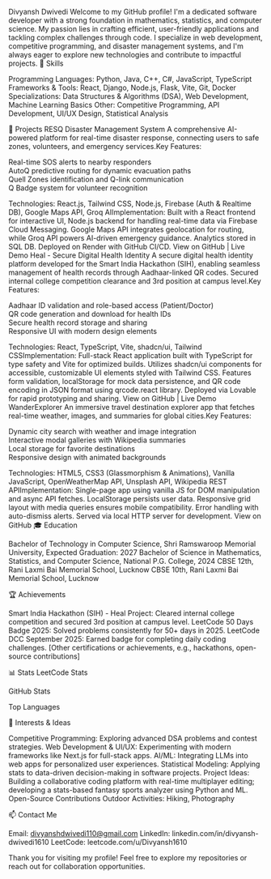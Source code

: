 Divyansh Dwivedi
Welcome to my GitHub profile! I'm a dedicated software developer with a strong foundation in mathematics, statistics, and computer science. My passion lies in crafting efficient, user-friendly applications and tackling complex challenges through code. I specialize in web development, competitive programming, and disaster management systems, and I'm always eager to explore new technologies and contribute to impactful projects.
🔧 Skills

Programming Languages: Python, Java, C++, C#, JavaScript, TypeScript
Frameworks & Tools: React, Django, Node.js, Flask, Vite, Git, Docker
Specializations: Data Structures & Algorithms (DSA), Web Development, Machine Learning Basics
Other: Competitive Programming, API Development, UI/UX Design, Statistical Analysis

💼 Projects
RESQ Disaster Management System
A comprehensive AI-powered platform for real-time disaster response, connecting users to safe zones, volunteers, and emergency services.Key Features:  

Real-time SOS alerts to nearby responders  
AutoQ predictive routing for dynamic evacuation paths  
Quell Zones identification and Q-link communication  
Q Badge system for volunteer recognition

Technologies: React.js, Tailwind CSS, Node.js, Firebase (Auth & Realtime DB), Google Maps API, Groq AIImplementation: Built with a React frontend for interactive UI, Node.js backend for handling real-time data via Firebase Cloud Messaging. Google Maps API integrates geolocation for routing, while Groq API powers AI-driven emergency guidance. Analytics stored in SQL DB. Deployed on Render with GitHub CI/CD.
View on GitHub | Live Demo
Heal - Secure Digital Health Identity
A secure digital health identity platform developed for the Smart India Hackathon (SIH), enabling seamless management of health records through Aadhaar-linked QR codes. Secured internal college competition clearance and 3rd position at campus level.Key Features:  

Aadhaar ID validation and role-based access (Patient/Doctor)  
QR code generation and download for health IDs  
Secure health record storage and sharing  
Responsive UI with modern design elements

Technologies: React, TypeScript, Vite, shadcn/ui, Tailwind CSSImplementation: Full-stack React application built with TypeScript for type safety and Vite for optimized builds. Utilizes shadcn/ui components for accessible, customizable UI elements styled with Tailwind CSS. Features form validation, localStorage for mock data persistence, and QR code encoding in JSON format using qrcode.react library. Deployed via Lovable for rapid prototyping and sharing.
View on GitHub | Live Demo
WanderExplorer
An immersive travel destination explorer app that fetches real-time weather, images, and summaries for global cities.Key Features:  

Dynamic city search with weather and image integration  
Interactive modal galleries with Wikipedia summaries  
Local storage for favorite destinations  
Responsive design with animated backgrounds

Technologies: HTML5, CSS3 (Glassmorphism & Animations), Vanilla JavaScript, OpenWeatherMap API, Unsplash API, Wikipedia REST APIImplementation: Single-page app using vanilla JS for DOM manipulation and async API fetches. LocalStorage persists user data. Responsive grid layout with media queries ensures mobile compatibility. Error handling with auto-dismiss alerts. Served via local HTTP server for development.
View on GitHub
🎓 Education

Bachelor of Technology in Computer Science, Shri Ramswaroop Memorial University, Expected Graduation: 2027
Bachelor of Science in Mathematics, Statistics, and Computer Science, National P.G. College, 2024
CBSE 12th, Rani Laxmi Bai Memorial School, Lucknow
CBSE 10th, Rani Laxmi Bai Memorial School, Lucknow

🏆 Achievements

Smart India Hackathon (SIH) - Heal Project: Cleared internal college competition and secured 3rd position at campus level.
LeetCode 50 Days Badge 2025: Solved problems consistently for 50+ days in 2025.
LeetCode DCC September 2025: Earned badge for completing daily coding challenges.
[Other certifications or achievements, e.g., hackathons, open-source contributions]

📊 Stats
LeetCode Stats

GitHub Stats

Top Languages

🌱 Interests & Ideas

Competitive Programming: Exploring advanced DSA problems and contest strategies.
Web Development & UI/UX: Experimenting with modern frameworks like Next.js for full-stack apps.
AI/ML: Integrating LLMs into web apps for personalized user experiences.
Statistical Modeling: Applying stats to data-driven decision-making in software projects.
Project Ideas: Building a collaborative coding platform with real-time multiplayer editing; developing a stats-based fantasy sports analyzer using Python and ML.
Open-Source Contributions
Outdoor Activities: Hiking, Photography

📫 Contact Me

Email: divyanshdwivedi110@gmail.com
LinkedIn: linkedin.com/in/divyansh-dwivedi1610
LeetCode: leetcode.com/u/Divyansh1610


Thank you for visiting my profile! Feel free to explore my repositories or reach out for collaboration opportunities.
